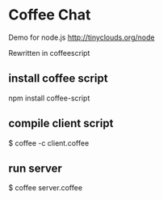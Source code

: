 Coffee Chat
============================

Demo for node.js http://tinyclouds.org/node

Rewritten in coffeescript

install coffee script
-----------------------------

  npm install coffee-script

compile client script
-----------------------------

  $ coffee -c client.coffee

run server
-----------------------------

  $ coffee server.coffee
